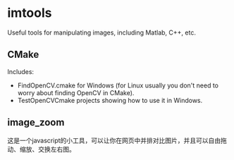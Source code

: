 ﻿# imtools
Useful tools for manipulating images, including Matlab, C++, etc.

## CMake
Includes:
- FindOpenCV.cmake for Windows (for Linux usually you don't need to worry about finding OpenCV in CMake).
- TestOpenCVCmake projects showing how to use it in Windows.

## image_zoom
这是一个javascript的小工具，可以让你在网页中并排对比图片，并且可以自由拖动、缩放、交换左右图。

